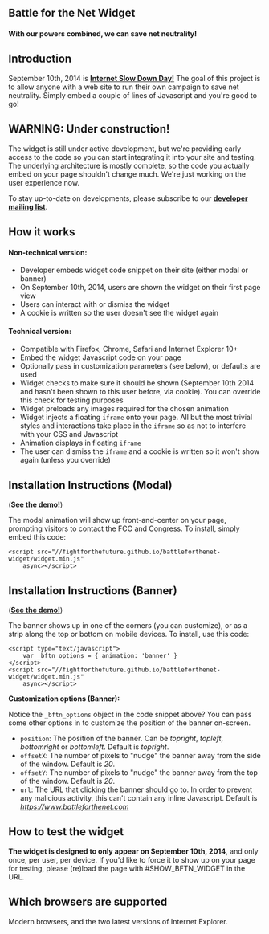 Battle for the Net Widget
-------------------------
#### With our powers combined, we can save net neutrality!


Introduction
------------
September 10th, 2014 is [**Internet Slow Down Day!**][1] The goal of this
project is to allow anyone with a web site to run their own campaign to save net
neutrality. Simply embed a couple of lines of Javascript and you're good to go!


WARNING: Under construction!
----------------------------
The widget is still under active development, but we're providing early access
to the code so you can start integrating it into your site and testing. The
underlying architecture is mostly complete, so the code you actually embed on
your page shouldn't change much. We're just working on the user experience now.

To stay up-to-date on developments, please subscribe to our
[**developer mailing list**][1].


How it works
------------
#### Non-technical version:

* Developer embeds widget code snippet on their site (either modal or banner)
* On September 10th, 2014, users are shown the widget on their first page view
* Users can interact with or dismiss the widget
* A cookie is written so the user doesn't see the widget again

#### Technical version:

* Compatible with Firefox, Chrome, Safari and Internet Explorer 10+
* Embed the widget Javascript code on your page
* Optionally pass in customization parameters (see below), or defaults are used
* Widget checks to make sure it should be shown (September 10th 2014 and hasn't
  been shown to this user before, via cookie). You can override this check for
  testing purposes
* Widget preloads any images required for the chosen animation
* Widget injects a floating `iframe` onto your page. All but the most trivial
  styles and interactions take place in the `iframe` so as not to interfere with
  your CSS and Javascript
* Animation displays in floating `iframe`
* The user can dismiss the `iframe` and a cookie is written so it won't show
  again (unless you override)


Installation Instructions (Modal)
---------------------------------
([**See the demo!**][2])

The modal animation will show up front-and-center on your page, prompting
visitors to contact the FCC and Congress. To install, simply embed this code:

```
<script src="//fightforthefuture.github.io/battleforthenet-widget/widget.min.js"
    async></script>
```


Installation Instructions (Banner)
----------------------------------
([**See the demo!**][3])

The banner shows up in one of the corners (you can customize), or as a strip
along the top or bottom on mobile devices. To install, use this code:

````
<script type="text/javascript">
    var _bftn_options = { animation: 'banner' }
</script>
<script src="//fightforthefuture.github.io/battleforthenet-widget/widget.min.js"
    async></script>
````

**Customization options (Banner):**

Notice the `_bftn_options` object in the code snippet above? You can pass some
other options in to customize the position of the banner on-screen.

* `position`: The position of the banner. Can be _topright_, _topleft_,
  _bottomright_ or _bottomleft_. Default is _topright_.
* `offsetX`: The number of pixels to "nudge" the banner away from the side of
  the window. Default is _20_.
* `offsetY`: The number of pixels to "nudge" the banner away from the top of the
  window. Default is _20_.
* `url`: The URL that clicking the banner should go to. In order to prevent any
  malicious activity, this can't contain any inline Javascript. Default is
  _https://www.battleforthenet.com_


How to test the widget
----------------------
**The widget is designed to only appear on September 10th, 2014**, and only
once, per user, per device. If you'd like to force it to show up on your page
for testing, please (re)load the page with #SHOW_BFTN_WIDGET in the URL.


Which browsers are supported
----------------------------
Modern browsers, and the two latest versions of Internet Explorer.


[1]: https://www.battleforthenet.com/sept10th
[2]: https://fightforthefuture.github.io/battleforthenet-widget/demos/modal.html
[3]: https://fightforthefuture.github.io/battleforthenet-widget/demos/banner.html